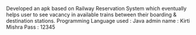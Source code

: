 Developed an apk based on Railway Reservation System which eventually helps user to see vacancy in available trains between their boarding & destination stations.
Programming Language used : Java 
admin name : Kirti Mishra
Pass : 12345

